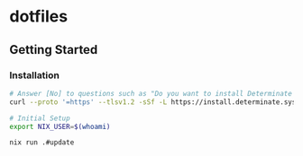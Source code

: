 # dotfiles

## Getting Started

### Installation

```sh
# Answer [No] to questions such as "Do you want to install Determinate Nix?
curl --proto '=https' --tlsv1.2 -sSf -L https://install.determinate.systems/nix | sh -s -- install
```


```sh
# Initial Setup
export NIX_USER=$(whoami)

nix run .#update
```
